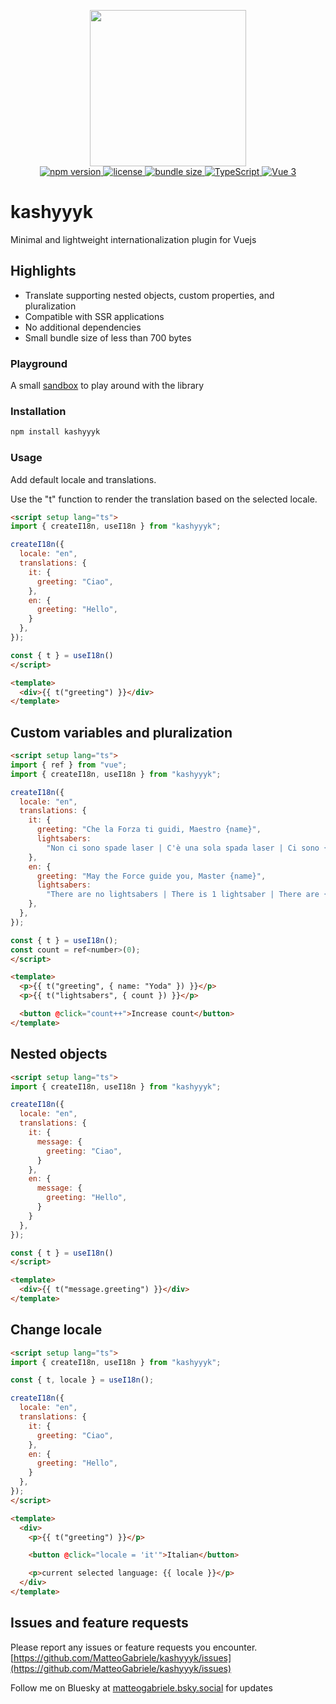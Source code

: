 <p align="center">
  <img src="https://i.imgur.com/RebkXfu.png" width="250" />
  <br>
  <a href="https://www.npmjs.com/package/kashyyyk">
  <img src="https://img.shields.io/npm/v/kashyyyk" alt="npm version" />
</a>
<a href="https://github.com/MatteoGabriele/kashyyyk/blob/main/LICENSE">
  <img src="https://img.shields.io/npm/l/kashyyyk" alt="license" />
</a>
<a href="https://bundlephobia.com/package/kashyyyk">
  <img src="https://img.shields.io/bundlephobia/minzip/kashyyyk" alt="bundle size" />
</a>
<a href="https://www.typescriptlang.org/">
  <img src="https://img.shields.io/badge/TypeScript-%E2%9C%93-blue" alt="TypeScript" />
</a>
<a href="https://vuejs.org/">
  <img src="https://img.shields.io/badge/Vue-3.x-brightgreen" alt="Vue 3" />
</a>

</p>

 
# kashyyyk
Minimal and lightweight internationalization plugin for Vuejs

## Highlights
- Translate supporting nested objects, custom properties, and pluralization
- Compatible with SSR applications
- No additional dependencies
- Small bundle size of less than 700 bytes

### Playground
A small [sandbox](https://codesandbox.io/p/sandbox/rwllm9) to play around with the library

### Installation

```sh
npm install kashyyyk
```

### Usage
Add default locale and translations.

Use the "t" function to render the translation based on the selected locale.
```html
<script setup lang="ts">
import { createI18n, useI18n } from "kashyyyk";

createI18n({
  locale: "en",
  translations: {
    it: {
      greeting: "Ciao",
    },
    en: {
      greeting: "Hello",
    }
  },
});

const { t } = useI18n()
</script>

<template>
  <div>{{ t("greeting") }}</div>
</template>
```

## Custom variables and pluralization
```html
<script setup lang="ts">
import { ref } from "vue";
import { createI18n, useI18n } from "kashyyyk";

createI18n({
  locale: "en",
  translations: {
    it: {
      greeting: "Che la Forza ti guidi, Maestro {name}",
      lightsabers:
        "Non ci sono spade laser | C'è una sola spada laser | Ci sono {count} spade laser",
    },
    en: {
      greeting: "May the Force guide you, Master {name}",
      lightsabers:
        "There are no lightsabers | There is 1 lightsaber | There are {count} lightsabers",
    },
  },
});

const { t } = useI18n();
const count = ref<number>(0);
</script>

<template>
  <p>{{ t("greeting", { name: "Yoda" }) }}</p>
  <p>{{ t("lightsabers", { count }) }}</p>

  <button @click="count++">Increase count</button>
</template>

```

## Nested objects

```html
<script setup lang="ts">
import { createI18n, useI18n } from "kashyyyk";

createI18n({
  locale: "en",
  translations: {
    it: {
      message: {
        greeting: "Ciao",
      }
    },
    en: {
      message: {
        greeting: "Hello",
      }
    }
  },
});

const { t } = useI18n()
</script>

<template>
  <div>{{ t("message.greeting") }}</div>
</template>
```

## Change locale
```html
<script setup lang="ts">
import { createI18n, useI18n } from "kashyyyk";

const { t, locale } = useI18n();

createI18n({
  locale: "en",
  translations: {
    it: {
      greeting: "Ciao",
    },
    en: {
      greeting: "Hello",
    }
  },
});
</script>

<template>
  <div>
    <p>{{ t("greeting") }}</p>

    <button @click="locale = 'it'">Italian</button>

    <p>current selected language: {{ locale }}</p>
  </div>
</template>
```

## Issues and feature requests

Please report any issues or feature requests you encounter. [https://github.com/MatteoGabriele/kashyyyk/issues](https://github.com/MatteoGabriele/kashyyyk/issues)

Follow me on Bluesky at [matteogabriele.bsky.social](https://bsky.app/profile/matteogabriele.bsky.social) for updates
